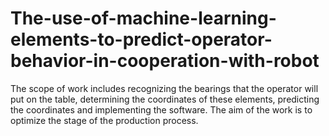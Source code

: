 # The-use-of-machine-learning-elements-to-predict-operator-behavior-in-cooperation-with-robot

The scope of work includes recognizing the bearings that the operator will put on the table, determining the coordinates of these elements, predicting the coordinates and implementing the software. The aim of the work is to optimize the stage of the production process.
